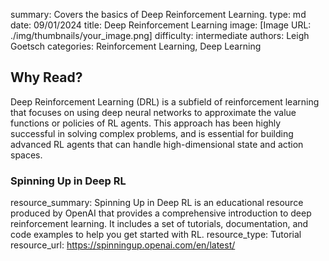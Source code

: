 summary: Covers the basics of Deep Reinforcement Learning.
type: md
date: 09/01/2024
title: Deep Reinforcement Learning
image: [Image URL: ./img/thumbnails/your_image.png]
difficulty: intermediate
authors: Leigh Goetsch
categories: Reinforcement Learning, Deep Learning

## Why Read?

Deep Reinforcement Learning (DRL) is a subfield of reinforcement learning that focuses on using deep neural networks to approximate the value functions or policies of RL agents. This approach has been highly successful in solving complex problems, and is essential for building advanced RL agents that can handle high-dimensional state and action spaces.

### Spinning Up in Deep RL
resource_summary: Spinning Up in Deep RL is an educational resource produced by OpenAI that provides a comprehensive introduction to deep reinforcement learning. It includes a set of tutorials, documentation, and code examples to help you get started with RL.
resource_type: Tutorial
resource_url: https://spinningup.openai.com/en/latest/